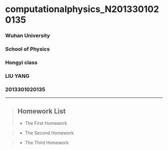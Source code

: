 # computationalphysics_N2013301020135
###  Wuhan University
###  School of Physics
###  Hongyi class
###  LIU YANG
###  2013301020135

---

> ## Homework List
> - The First Homework

> - The Second Homework

> - The Third Homework
